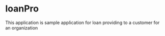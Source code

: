 # loanPro
This application is sample application for loan providing to a customer for an organization
